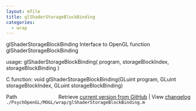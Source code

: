 ```yaml
---
layout: mfile
title: glShaderStorageBlockBinding
categories:
  - wrap
---
```


glShaderStorageBlockBinding  Interface to OpenGL function glShaderStorageBlockBinding

usage:  glShaderStorageBlockBinding\( program, storageBlockIndex, storageBlockBinding \)

C function:  void glShaderStorageBlockBinding\(GLuint program, GLuint storageBlockIndex, GLuint storageBlockBinding\)


<div class="code_header" style="text-align:right;">
  <span style="float:left;">Path&nbsp;&nbsp;</span> <span class="counter">Retrieve <a href=
  "https://raw.github.com/Psychtoolbox-3/Psychtoolbox-3/beta/./PsychOpenGL/MOGL/wrap/glShaderStorageBlockBinding.m">current version from GitHub</a> | View <a href=
  "https://github.com/Psychtoolbox-3/Psychtoolbox-3/commits/beta/./PsychOpenGL/MOGL/wrap/glShaderStorageBlockBinding.m">changelog</a></span>
</div>
<div class="code">
  <code>./PsychOpenGL/MOGL/wrap/glShaderStorageBlockBinding.m</code>
</div>
